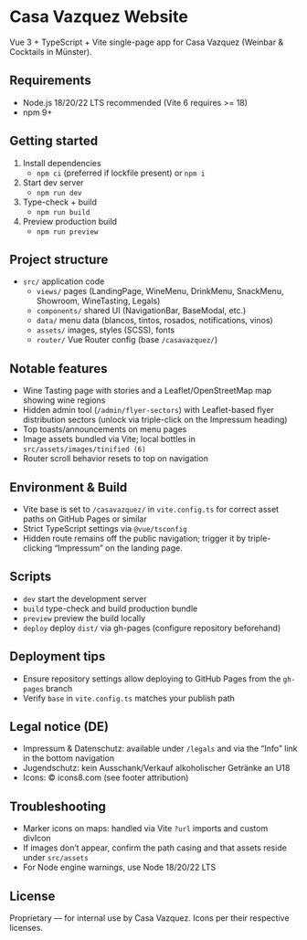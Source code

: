 # Casa Vazquez Website

Vue 3 + TypeScript + Vite single-page app for Casa Vazquez (Weinbar & Cocktails in Münster).

## Requirements

- Node.js 18/20/22 LTS recommended (Vite 6 requires >= 18)
- npm 9+

## Getting started

1. Install dependencies
	- `npm ci` (preferred if lockfile present) or `npm i`
2. Start dev server
	- `npm run dev`
3. Type-check + build
	- `npm run build`
4. Preview production build
	- `npm run preview`

## Project structure

- `src/` application code
  - `views/` pages (LandingPage, WineMenu, DrinkMenu, SnackMenu, Showroom, WineTasting, Legals)
  - `components/` shared UI (NavigationBar, BaseModal, etc.)
  - `data/` menu data (blancos, tintos, rosados, notifications, vinos)
  - `assets/` images, styles (SCSS), fonts
  - `router/` Vue Router config (base `/casavazquez/`)

## Notable features

- Wine Tasting page with stories and a Leaflet/OpenStreetMap map showing wine regions
- Hidden admin tool (`/admin/flyer-sectors`) with Leaflet-based flyer distribution sectors (unlock via triple-click on the Impressum heading)
- Top toasts/announcements on menu pages
- Image assets bundled via Vite; local bottles in `src/assets/images/tinified (6)`
- Router scroll behavior resets to top on navigation

## Environment & Build

- Vite base is set to `/casavazquez/` in `vite.config.ts` for correct asset paths on GitHub Pages or similar
- Strict TypeScript settings via `@vue/tsconfig`
- Hidden route remains off the public navigation; trigger it by triple-clicking “Impressum” on the landing page.

## Scripts

- `dev`       start the development server
- `build`     type-check and build production bundle
- `preview`   preview the build locally
- `deploy`    deploy `dist/` via gh-pages (configure repository beforehand)

## Deployment tips

- Ensure repository settings allow deploying to GitHub Pages from the `gh-pages` branch
- Verify `base` in `vite.config.ts` matches your publish path

## Legal notice (DE)

- Impressum & Datenschutz: available under `/legals` and via the “Info” link in the bottom navigation
- Jugendschutz: kein Ausschank/Verkauf alkoholischer Getränke an U18
- Icons: © icons8.com (see footer attribution)

## Troubleshooting

- Marker icons on maps: handled via Vite `?url` imports and custom divIcon
- If images don’t appear, confirm the path casing and that assets reside under `src/assets`
- For Node engine warnings, use Node 18/20/22 LTS

## License

Proprietary — for internal use by Casa Vazquez. Icons per their respective licenses.
